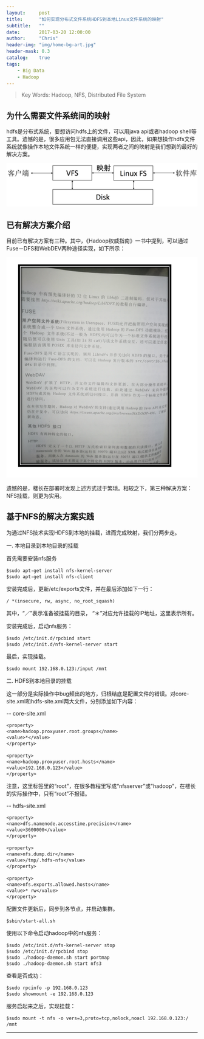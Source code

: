 ```yaml
---
layout:     post
title:      "如何实现分布式文件系统HDFS到本地Linux文件系统的映射"
subtitle:   ""
date:       2017-03-20 12:00:00
author:     "Chris"
header-img: "img/home-bg-art.jpg"
header-mask: 0.3
catalog:    true
tags:
    - Big Data
    - Hadoop
---
```


> Key Words: Hadoop, NFS, Distributed File System

## 为什么需要文件系统间的映射

hdfs是分布式系统，要想访问hdfs上的文件，可以用java api或者hadoop shell等工具。遗憾的是，很多应用包无法直接调用这些api，因此，如果想操作hdfs文件系统就像操作本地文件系统一样的便捷，实现两者之间的映射是我们想到的最好的解决方案。

![](/img/2017-03-20-hadoop-dfs-nfs-lfs/architecture.png)


## 已有解决方案介绍

目前已有解决方案有三种。其中，《Hadoop权威指南》一书中提到，可以通过Fuse－DFS和WebDEV两种途径实现，如下所示：

![](/img/2017-03-20-hadoop-dfs-nfs-lfs/fuse2.png)

遗憾的是，楼长在部署时发现上述方式过于繁琐。相较之下，第三种解决方案：NFS挂载，则更为实用。


## 基于NFS的解决方案实践

为通过NFS技术实现HDFS到本地的挂载，进而完成映射，我们分两步走。

一. 本地目录到本地目录的挂载

首先需要安装nfs服务

```
$sudo apt-get install nfs-kernel-server
$sudo apt-get install nfs-client
```

安装完成后，更新/etc/exports文件，并在最后添加如下一行：

```
/ *(insecure, rw, async, no_root_squash)
```

其中，“／”表示准备被挂载的目录， “＊”对应允许挂载的IP地址，这里表示所有。

安装完成后，启动nfs服务：

```
$sudo /etc/init.d/rpcbind start
$sudo /etc/init.d/nfs-kernel-server start
```

最后，实现挂载。

```
$sudo mount 192.168.0.123:/input /mnt
```

二. HDFS到本地目录的挂载

这一部分是实际操作中bug频出的地方，归根结底是配置文件的错误。对core-site.xml和hdfs-site.xml两大文件，分别添加如下内容：

-- core-site.xml

```
<property>
<name>hadoop.proxyuser.root.groups</name>
<value>*</value>
</property>

<property>
<name>hadoop.proxyuser.root.hosts</name>
<value>192.168.0.123</value>
</property>

```

注意，这里<name>标签里的“root”，在很多教程里写成“nfsserver”或"hadoop"，在楼长的实际操作中，只有“root”不报错。

-- hdfs-site.xml

```
<property>
<name>dfs.namenode.accesstime.precision</name>
<value>3600000</value>
</property>

<property>
<name>nfs.dump.dir</name>
<value>/tmp/.hdfs-nfs</value>
</property>

<property>
<name>nfs.exports.allowed.hosts</name>
<value>* rw</value>
</property>

```

配置文件更新后，同步到各节点，并启动集群。

```
$sbin/start-all.sh
```

使用以下命令启动hadoop中的nfs服务：

```
$sudo /etc/init.d/nfs-kernel-server stop
$sudo /etc/init.d/rpcbind stop
$sudo ./hadoop-daemon.sh start portmap
$sudo ./hadoop-daemon.sh start nfs3
```

查看是否成功：

```
$sudo rpcinfo -p 192.168.0.123
$sudo showmount -e 192.168.0.123
```

服务启起来之后，实现挂载：

```
$sudo mount -t nfs -o vers=3,proto=tcp,nolock,noacl 192.168.0.123:/ /mnt
```




---


